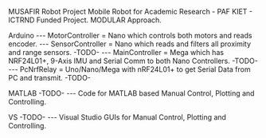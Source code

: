 MUSAFIR Robot Project
Mobile Robot for Academic Research - PAF KIET - ICTRND Funded Project.
MODULAR Approach.

Arduino
--- MotorController		= Nano which controls both motors and reads encoder.
--- SensorController	= Nano which reads and filters all proximity and range sensors. -TODO-
--- MainController		= Mega which has NRF24L01+, 9-Axis IMU and Serial Comm to both Nano Controllers. -TODO-
--- PcNrfRelay			= Uno/Nano/Mega with nRF24L01+ to get Serial Data from PC and transmit. -TODO-

MATLAB -TODO-
--- Code for MATLAB based Manual Control, Plotting and Controlling.

VS -TODO-
--- Visual Studio GUIs for Manual Control, Plotting and Controlling.